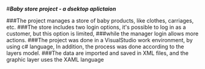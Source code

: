 
#***Baby store project - a dsektop aplictaion***

###The project manages a store of baby products, like clothes, carriages, etc.
###The store includes two login options, it's possible to log in as a customer, but this option is limited, 
###while the manager login allows more actions.
###The project was done in a VisualStudio work environment, by using c# language, In addition, the process was done according to the layers model.
###The data are imported and saved in XML files, and the graphic layer uses the XAML language
